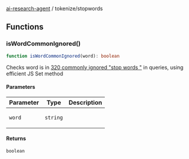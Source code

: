 [ai-research-agent](../index.md) / tokenize/stopwords

## Functions

### isWordCommonIgnored()

```ts
function isWordCommonIgnored(word): boolean
```

Checks word is in [320 commonly ignored "stop words 
"](https://raw.githubusercontent.com/igorbrigadir/stopwords/master/en/spacy.txt) 
in queries, using efficient JS Set method

#### Parameters

<table>
<thead>
<tr>
<th>Parameter</th>
<th>Type</th>
<th>Description</th>
</tr>
</thead>
<tbody>
<tr>
<td>

`word`

</td>
<td>

`string`

</td>
<td>

</td>
</tr>
</tbody>
</table>

#### Returns

`boolean`
